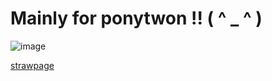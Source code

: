 # Mainly for ponytwon !! ( ^ _ ^ )

[
](https://i.pinimg.com/736x/6a/e1/0d/6ae10d509f7151d03475072f1069b7d1.jpg)![image](https://github.com/user-attachments/assets/5c419913-b1da-400d-9068-4440eca896ed)



  [strawpage](https://frizzyfrazzy.straw.page)
